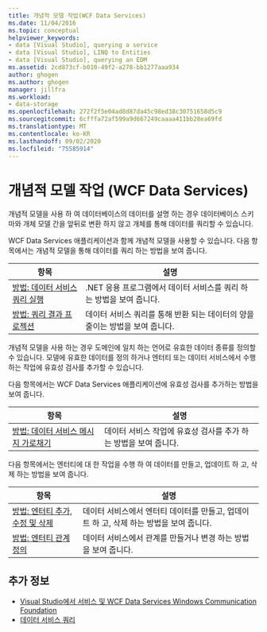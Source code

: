 ```yaml
---
title: 개념적 모델 작업(WCF Data Services)
ms.date: 11/04/2016
ms.topic: conceptual
helpviewer_keywords:
- data [Visual Studio], querying a service
- data [Visual Studio], LINQ to Entities
- data [Visual Studio], querying an EDM
ms.assetid: 2cd873cf-b010-49f2-a278-bb1277aaa934
author: ghogen
ms.author: ghogen
manager: jillfra
ms.workload:
- data-storage
ms.openlocfilehash: 272f2f5e04ad8d87da45c98ed38c30751658d5c9
ms.sourcegitcommit: 6cfffa72af599a9d667249caaaa411bb28ea69fd
ms.translationtype: MT
ms.contentlocale: ko-KR
ms.lasthandoff: 09/02/2020
ms.locfileid: "75585914"
---
```

# <a name="work-with-a-conceptual-model-wcf-data-services"></a>개념적 모델 작업 (WCF Data Services)

개념적 모델을 사용 하 여 데이터베이스의 데이터를 설명 하는 경우 데이터베이스 스키마와 개체 모델 간을 앞뒤로 변환 하지 않고 개체를 통해 데이터를 쿼리할 수 있습니다.

WCF Data Services 애플리케이션과 함께 개념적 모델을 사용할 수 있습니다. 다음 항목에서는 개념적 모델을 통해 데이터를 쿼리 하는 방법을 보여 줍니다.

| 항목 | 설명 |
| - | - |
| [방법: 데이터 서비스 쿼리 실행](/dotnet/framework/data/wcf/how-to-execute-data-service-queries-wcf-data-services) | .NET 응용 프로그램에서 데이터 서비스를 쿼리 하는 방법을 보여 줍니다. |
| [방법: 쿼리 결과 프로젝션](/dotnet/framework/data/wcf/how-to-project-query-results-wcf-data-services) | 데이터 서비스 쿼리를 통해 반환 되는 데이터의 양을 줄이는 방법을 보여 줍니다. |

개념적 모델을 사용 하는 경우 도메인에 일치 하는 언어로 유효한 데이터 종류를 정의할 수 있습니다. 모델에 유효한 데이터를 정의 하거나 엔터티 또는 데이터 서비스에서 수행 하는 작업에 유효성 검사를 추가할 수 있습니다.

다음 항목에서는 WCF Data Services 애플리케이션에 유효성 검사를 추가하는 방법을 보여 줍니다.

|항목|설명|
|-----------|-----------------|
|[방법: 데이터 서비스 메시지 가로채기](/dotnet/framework/data/wcf/how-to-intercept-data-service-messages-wcf-data-services)|데이터 서비스 작업에 유효성 검사를 추가 하는 방법을 보여 줍니다.|

 다음 항목에서는 엔터티에 대 한 작업을 수행 하 여 데이터를 만들고, 업데이트 하 고, 삭제 하는 방법을 보여 줍니다.

|항목|설명|
|-----------|-----------------|
|[방법: 엔터티 추가, 수정 및 삭제](/dotnet/framework/data/wcf/how-to-add-modify-and-delete-entities-wcf-data-services)|데이터 서비스에서 엔터티 데이터를 만들고, 업데이트 하 고, 삭제 하는 방법을 보여 줍니다.|
|[방법: 엔터티 관계 정의](/dotnet/framework/data/wcf/how-to-define-entity-relationships-wcf-data-services)|데이터 서비스에서 관계를 만들거나 변경 하는 방법을 보여 줍니다.|

## <a name="see-also"></a>추가 정보

- [Visual Studio에서 서비스 및 WCF Data Services Windows Communication Foundation](../data-tools/windows-communication-foundation-services-and-wcf-data-services-in-visual-studio.md)
- [데이터 서비스 쿼리](/dotnet/framework/data/wcf/querying-the-data-service-wcf-data-services)
